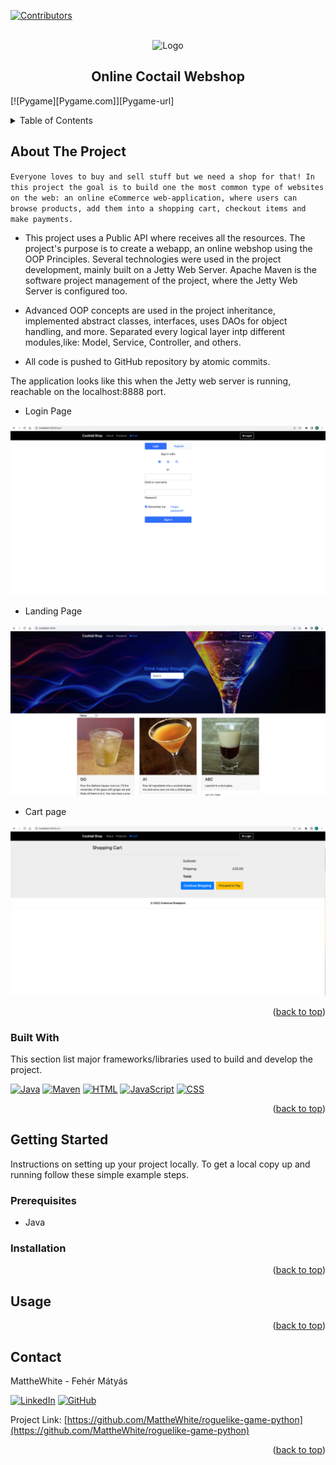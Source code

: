 <a name="readme-top"></a>


[![Contributors][contributors-shield]][contributors-url]




<!-- PROJECT LOGO -->
<br />
<div align="center">
    <img src="" alt="Logo" width="auto" height="80">
  <h2 align="center">Online Coctail Webshop</h2>
</div>

[![Pygame][Pygame.com]][Pygame-url]


<!-- TABLE OF CONTENTS -->
<details>
  <summary>Table of Contents</summary>
  <ol>
    <li>
      <a href="#about-the-project">About The Project</a>
      <ul>
        <li><a href="#built-with">Built With</a></li>
      </ul>
    </li>
    <li>
      <a href="#getting-started">Getting Started</a>
      <ul>
        <li><a href="#prerequisites">Prerequisites</a></li>
        <li><a href="#installation">Installation</a></li>
      </ul>
    </li>
    <li><a href="#usage">Usage</a></li>
    <li><a href="#contact">Contact</a></li>
  </ol>
</details>



<!-- ABOUT THE PROJECT -->
## About The Project

`Everyone loves to buy and sell stuff but we need a shop for that! In this project the goal is to build one the most common type of websites on the web: an online eCommerce web-application, where users can browse products, add them into a shopping cart, checkout items and make payments.` 


* This project uses a Public API where receives all the resources. The project's purpose is to create a webapp, an online webshop using the OOP Principles. Several technologies were used in the project development, mainly built on a Jetty Web Server. Apache Maven is the software project management of the project, where the Jetty Web Server is configured too.

* Advanced OOP concepts are used in the project inheritance, implemented abstract classes, interfaces, uses DAOs for object handling, and more. Separated every logical layer intp different modules,like: Model, Service, Controller, and others.

* All code is pushed to GitHub repository by atomic commits.



The application looks like this when the Jetty web server is running, reachable on the localhost:8888 port.

  - Login Page

 ![Login](online-shop-login.png)

  - Landing Page

![LandingPage](online-shop-main.png)

  - Cart page

![Cart](online-shop-cart.png)


<p align="right">(<a href="#readme-top">back to top</a>)</p>



### Built With

This section list major frameworks/libraries used to build and develop the project.


[![Java][java.com]][java-url]
[![Maven][maven.com]][maven-url]
[![HTML][html.com]][html-url]
[![JavaScript][javascript.com]][javascript-url]
[![CSS][css.com]][css-url]



<p align="right">(<a href="#readme-top">back to top</a>)</p>



<!-- GETTING STARTED -->
## Getting Started

Instructions on setting up your project locally.
To get a local copy up and running follow these simple example steps.

### Prerequisites

* Java

### Installation



<p align="right">(<a href="#readme-top">back to top</a>)</p>



<!-- USAGE EXAMPLES -->
## Usage



<p align="right">(<a href="#readme-top">back to top</a>)</p>



<!-- CONTACT -->
## Contact

MattheWhite - Fehér Mátyás

[![LinkedIn][linkedin-shield]][linkedin-url]
[![GitHub][github-shield]][github-url]

Project Link: [https://github.com/MattheWhite/roguelike-game-python](https://github.com/MattheWhite/roguelike-game-python)


<p align="right">(<a href="#readme-top">back to top</a>)</p>



<!-- MARKDOWN LINKS & IMAGES -->
<!-- https://www.markdownguide.org/basic-syntax/#reference-style-links -->
[contributors-shield]: https://img.shields.io/github/contributors/MattheWhite/roguelike-game-python.svg?style=for-the-badge
[contributors-url]: https://github.com/MattheWhite/roguelike-game-python/graphs/contributors
[linkedin-shield]: https://img.shields.io/badge/-LinkedIn-black.svg?style=for-the-badge&logo=linkedin&colorB=349
[linkedin-url]: https://www.linkedin.com/in/matyas-feher/
[github-shield]: https://img.shields.io/badge/-GitHub-black.svg?style=for-the-badge&logo=github&colorB=947
[github-url]: https://github.com/MattheWhite
[java.com]: https://img.shields.io/badge/Java-black.svg?style=for-the-badge&logo=java&colorB=yellow
[java-url]: https://dev.java/
[maven.com]: https://img.shields.io/badge/Apache%20Maven-C71A36?style=for-the-badge&logo=Apache%20Maven&logoColor=white
[maven-url]: https://maven.apache.org/index.html
[javascript.com]: https://img.shields.io/badge/javascript-%23323330.svg?style=for-the-badge&logo=javascript&logoColor=%23F7DF1E
[javascript-url]: https://javascript.com/
[css.com]: https://img.shields.io/badge/css3-%231572B6.svg?style=for-the-badge&logo=css3&logoColor=white
[css-url]: https://en.wikipedia.org/wiki/CSS
[html.com]: https://img.shields.io/badge/html5-%23E34F26.svg?style=for-the-badge&logo=html5&logoColor=white
[html-url]: https://en.wikipedia.org/wiki/HTML5
